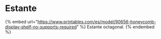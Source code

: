 # Estante

{% embed url="https://www.printables.com/es/model/90656-honeycomb-display-shelf-no-supports-required" %}
Estante octagonal.
{% endembed %}
